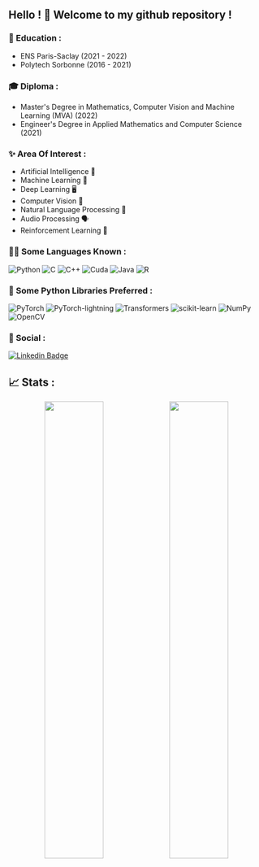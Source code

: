 ## Hello ! 👋 Welcome to my github repository !

### 🏫 Education :
- ENS Paris-Saclay (2021 - 2022)
- Polytech Sorbonne (2016 - 2021)

### 🎓 Diploma :
- Master's Degree in Mathematics, Computer Vision and Machine Learning (MVA) (2022)
- Engineer's Degree in Applied Mathematics and Computer Science (2021)

### ✨ Area Of Interest :
- Artificial Intelligence 🧠
- Machine Learning 🤖
- Deep Learning 🖥️
- Computer Vision 👀
- Natural Language Processing 📖
- Audio Processing 🗣️
- Reinforcement Learning 🎲

### 👨‍💻 Some Languages Known : 

![Python](https://img.shields.io/badge/Python-FFD43B?style=flat-square&logo=python&logoColor=306998)
![C](https://img.shields.io/badge/C-A8B9CC?style=flat-square&logo=c&logoColor=white)
![C++](https://img.shields.io/badge/C++-00599C?style=flat-square&logo=c%2B%2B&logoColor=white)
![Cuda](https://img.shields.io/badge/CUDA-76B900?style=flat-square&logo=nvidia&logoColor=white)
![Java](https://img.shields.io/badge/Java-007396?style=flat-square&logo=java&logoColor=white)
![R](https://img.shields.io/badge/R-276DC3?style=flat-square&logo=r&logoColor=white)

### 🐍 Some Python Libraries Preferred :

![PyTorch](https://img.shields.io/badge/PyTorch-e74a2b?style=flat-square&logo=PyTorch&logoColor=white)
![PyTorch-lightning](https://img.shields.io/badge/PyTorch--lightning-8A2BE2?style=flat-square&logo=PyTorch-lightning&logoColor=white)
![Transformers](https://img.shields.io/badge/%F0%9F%A4%97-Transformers-yellow?style=flat-square&logo=Transfomers&logoColor=white)
![scikit-learn](https://img.shields.io/badge/Scikit--learn-f09437?style=flat-square&logo=Scikit-learn&logoColor=white)
![NumPy](https://img.shields.io/badge/Numpy-%23013243.svg?style=flat-square&logo=numpy&logoColor=white)
![OpenCV](https://img.shields.io/badge/OpenCV-00008B?style=flat-square&logo=opencv&logoColor=white)

### 📁 Social :

[![Linkedin Badge](https://img.shields.io/badge/-LinkedIn-blue?style=flat-square&logo=Linkedin&logoColor=white&link=https://www.linkedin.com/in/clement-apavou/)](https://www.linkedin.com/in/clement-apavou/)

## 📈 Stats :
<p align="center">
  <img width="48%" src="https://github-readme-stats.vercel.app/api?username=clementapa&count_private=true&show_icons=true&hide_border=true&theme=highcontrast" />
  <img width="48%" src="https://github-readme-streak-stats.herokuapp.com/?user=clementapa&hide_border=true&theme=highcontrast&count_private=true" />
</p>
